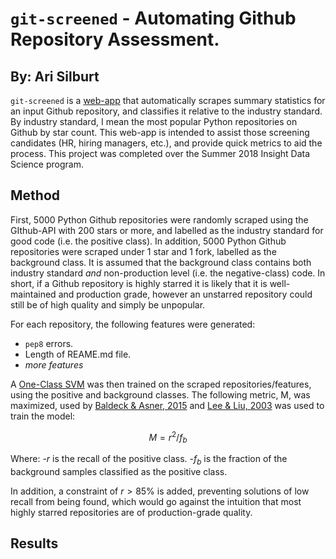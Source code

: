 # ```git-screened``` - Automating Github Repository Assessment.
## By: Ari Silburt
```git-screened``` is a [web-app](http://git-screened.icu:5000/) that automatically scrapes summary statistics for an input Github repository, and classifies it relative to the industry standard. By industry standard, I mean the most popular Python repositories on Github by star count. This web-app is intended to assist those screening candidates (HR, hiring managers, etc.), and provide quick metrics to aid the process. This project was completed over the Summer 2018 Insight Data Science program.

## Method
First, 5000 Python Github repositories were randomly scraped using the GIthub-API with 200 stars or more, and labelled as the industry standard for good code (i.e. the positive class). In addition, 5000 Python Github repositories were scraped under 1 star and 1 fork, labelled as the background class. It is assumed that the background class contains both industry standard *and* non-production level (i.e. the negative-class) code. In short, if a Github repository is highly starred it is likely that it is well-maintained and production grade, however an unstarred repository could still be of high quality and simply be unpopular. 

For each repository, the following features were generated:
- ```pep8``` errors.
- Length of REAME.md file.
- *more features*

A [One-Class SVM](http://scikit-learn.org/stable/auto_examples/svm/plot_oneclass.html) was then trained on the scraped repositories/features, using the positive and background classes. The following metric, M, was maximized, used by [Baldeck & Asner, 2015](https://ieeexplore.ieee.org/document/6891145/) and [Lee & Liu, 2003](https://www.aaai.org/Papers/ICML/2003/ICML03-060.pdf) was used to train the model:

$$
M = r^2 / f_b
$$

Where:
-$r$ is the recall of the positive class.
-$f_b$ is the fraction of the background samples classified as the positive class.

In addition, a constraint of $r > 85\%$ is added, preventing solutions of low recall from being found, which would go against the intuition that most highly starred repositories are of production-grade quality. 

## Results


